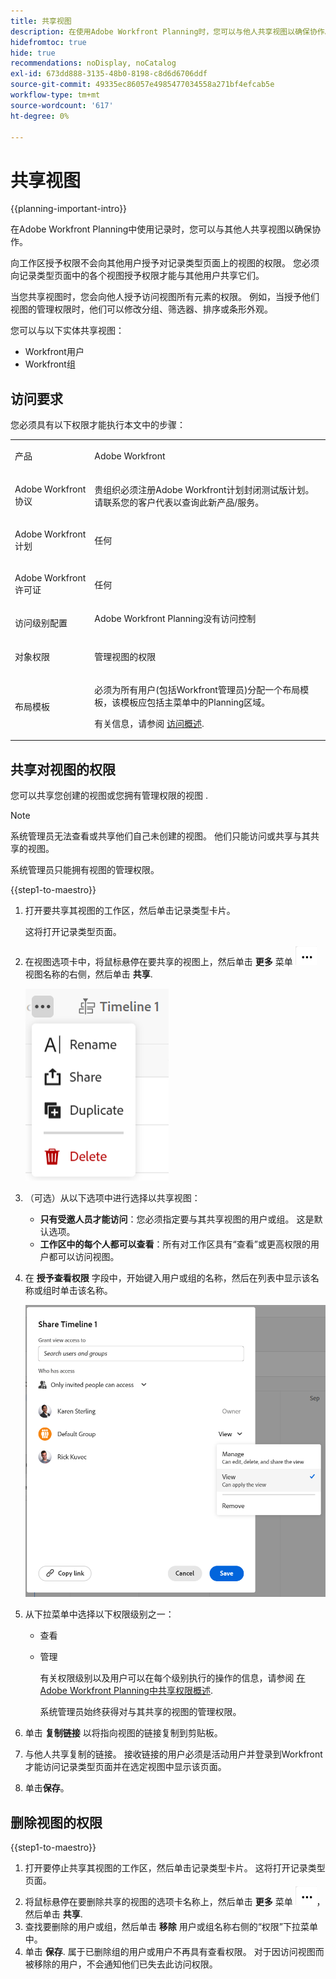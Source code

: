 ```yaml
---
title: 共享视图
description: 在使用Adobe Workfront Planning时，您可以与他人共享视图以确保协作。
hidefromtoc: true
hide: true
recommendations: noDisplay, noCatalog
exl-id: 673dd888-3135-48b0-8198-c8d6d6706ddf
source-git-commit: 49335ec86057e4985477034558a271bf4efcab5e
workflow-type: tm+mt
source-wordcount: '617'
ht-degree: 0%

---
```


<!--update the metadata and description when we turn this article live-->

# 共享视图

{{planning-important-intro}}

在Adobe Workfront Planning中使用记录时，您可以与其他人共享视图以确保协作。

向工作区授予权限不会向其他用户授予对记录类型页面上的视图的权限。 您必须向记录类型页面中的各个视图授予权限才能与其他用户共享它们。

当您共享视图时，您会向他人授予访问视图所有元素的权限。 例如，当授予他们视图的管理权限时，他们可以修改分组、筛选器、排序或条形外观。


您可以与以下实体共享视图：

* Workfront用户
* Workfront组
<!--* Publicly, with users outside Workfront
-->

## 访问要求

您必须具有以下权限才能执行本文中的步骤：

<table style="table-layout:auto">
 <col>
 </col>
 <col>
 </col>
 <tbody>
    <tr>
<tr>
<td>
   <p> 产品</p> </td>
   <td>
   <p> Adobe Workfront</p> </td>
  </tr>  
 <td role="rowheader"><p>Adobe Workfront协议</p></td>
   <td>
<p>贵组织必须注册Adobe Workfront计划封闭测试版计划。 请联系您的客户代表以查询此新产品/服务。 </p>
   </td>
  </tr>
  <tr>
   <td role="rowheader"><p>Adobe Workfront计划</p></td>
   <td>
<p>任何</p>
   </td>
  </tr>
  <tr>
   <td role="rowheader"><p>Adobe Workfront许可证</p></td>
   <td>
   <p>任何</p> 
  </td>
  </tr>

<tr>
   <td role="rowheader"><p>访问级别配置</p></td>
   <td> Adobe Workfront Planning没有访问控制 </p>  
</td>
  </tr>

<tr>
   <td role="rowheader"><p>对象权限</p></td>
   <td> <p>管理视图的权限</p>

</td>
  </tr>

<tr>
   <td role="rowheader"><p>布局模板</p></td>
   <td> <p>必须为所有用户(包括Workfront管理员)分配一个布局模板，该模板应包括主菜单中的Planning区域。 </p> <p>有关信息，请参阅 <a href="/help/quicksilver/maestro/access/access-overview.md">访问概述</a>. </p>  
</td>
  </tr>
 </tbody>
</table>

## 共享对视图的权限 <!--internally-->

您可以共享您创建的视图或您拥有管理权限的视图 <!--with users or groups in Workfront-->.

>[!NOTE]
>
>系统管理员无法查看或共享他们自己未创建的视图。 他们只能访问或共享与其共享的视图。
>
>系统管理员只能拥有视图的管理权限。

{{step1-to-maestro}}

1. 打开要共享其视图的工作区，然后单击记录类型卡片。

   这将打开记录类型页面。

1. 在视图选项卡中，将鼠标悬停在要共享的视图上，然后单击 **更多** 菜单 ![](assets/more-menu.png) 视图名称的右侧，然后单击 **共享**.

   ![](assets/more-menu-for-views-expanded-with-share-option.png)

   <!--The Internal sharing tab should be selected by default.-->

1. （可选）从以下选项中进行选择以共享视图：

   * **只有受邀人员才能访问**：您必须指定要与其共享视图的用户或组。 这是默认选项。
   * **工作区中的每个人都可以查看**：所有对工作区具有“查看”或更高权限的用户都可以访问视图。

1. 在 **授予查看权限** 字段中，开始键入用户或组的名称，然后在列表中显示该名称或组时单击该名称。  <!--***********replace screen shot below when public sharing is released***********-->

   ![](assets/sharing-a-view-ui-with-groups.png)

1. 从下拉菜单中选择以下权限级别之一：
   * 查看
   * 管理

     有关权限级别以及用户可以在每个级别执行的操作的信息，请参阅 [在Adobe Workfront Planning中共享权限概述](../access/sharing-permissions-overview.md).

     系统管理员始终获得对与其共享的视图的管理权限。

1. 单击 **复制链接** 以将指向视图的链接复制到剪贴板。
1. 与他人共享复制的链接。 接收链接的用户必须是活动用户并登录到Workfront才能访问记录类型页面并在选定视图中显示该页面。
1. 单击&#x200B;**保存**。

<!--
## Share permissions to a view publicly

You can share views you created or views you have Manage permissions to with people that do not have a Workfront license and who might be external to your organization. 

Consider the following when publicly sharing a Workfront Planning view: 

* You can share a public link to a record type page that displays in the view you are sharing.
* People accessing the record type with the public link you provide have View permissions to the record page. They cannot modify the view, the records, or any of the fields that are visible in the view. 
* The shared public link must have an expiration date after which the link is no longer accessible. 

To share a view publicly in Workfront Planning: 

{{step1-to-maestro}}

1. Open the workspace whose view you want to share, then click a record type card. 

   This opens the record type page.

1. From the view tab, hover over the view you want to share and click the **More** menu ![](assets/more-menu.png) to the right of the view name, then click **Share**. 

   ![](assets/more-menu-for-views-expanded-with-share-option.png)

1. Click **Public sharing**.

1. Enable the **Create public link** setting.

   A link becomes available. This is a public link. When shared, anyone with the link, including people from outside your organization can access the record type page, and view records and fields on the page. 

1. Click the **Copy link** icon ![](assets/copy-link-view.png) to copy the link to your clipboard. 

1. Manually enter a date, or use the calendar in the **Link expiration date** field to select an expiration date for the public link. The record page view will not be accessible after the selected date. 

1. Click **Save**.

1. Paste the link you copied to an email, chat message, document, or in a Workfront comment to share it with others. 

-->


## 删除视图的权限

{{step1-to-maestro}}

1. 打开要停止共享其视图的工作区，然后单击记录类型卡片。 这将打开记录类型页面。
1. 将鼠标悬停在要删除共享的视图的选项卡名称上，然后单击 **更多** 菜单 ![](assets/more-menu.png)，然后单击 **共享**.
1. 查找要删除的用户或组，然后单击 **移除** 用户或组名称右侧的“权限”下拉菜单中。
1. 单击 **保存**.
属于已删除组的用户或用户不再具有查看权限。 对于因访问视图而被移除的用户，不会通知他们已失去此访问权限。

<!--Replace the above instructions with the following when public sharing is released: 

{{step1-to-maestro}}

1. Open the workspace whose view you want to stop sharing, then click a record type card. This opens the record type page.
1. Hover over the tab name of the view you want to remove sharing from and click the **More** menu ![](assets/more-menu.png), then click **Share**.
1. To remove the internal sharing of a view, do the following: 

   1. Ensure the **Internal sharing** tab is selected.
   1. Find the user or group what you want to remove, expand the permissions drop-down menu to the right of the user's or group's name, then click **Remove**.

1. To remove the public sharing of a view, do the following: 

   1. Click the **Public sharing** tab.
   1. Deselect the **Create public link** option. 

1. Click **Save**.
   
   People no longer have access to the view. There is no notification for the users that have been removed from accessing the view that they no longer have this access.-->